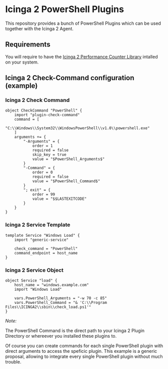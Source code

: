 Icinga 2 PowerShell Plugins
==============

This repository provides a bunch of PowerShell Plugins which can be used together with the Icinga 2 Agent.

## Requirements

You will require to have the [Icinga 2 Performance Counter Library](https://github.com/LordHepipud/icinga2-perfcounter-lib) intalled on your system.

## Icinga 2 Check-Command configuration (example)

### Icinga 2 Check Command
```
object CheckCommand "PowerShell" {
    import "plugin-check-command"
    command = [
        "C:\\Windows\\System32\\WindowsPowerShell\\v1.0\\powershell.exe"
    ]
    arguments += {
        "-Arguments" = {
            order = 1
            required = false
            skip_key = true
            value = "$PowerShell_Arguments$"
        }
        "-Command" = {
            order = 0
            required = false
            value = "$PowerShell_Command$"
        }
        "; exit" = {
            order = 99
            value = "$$LASTEXITCODE"
        }
    }
}
```
### Icinga 2 Service Template
```
template Service "Windows Load" {
    import "generic-service"

    check_command = "PowerShell"
    command_endpoint = host_name
}
```

### Icinga 2 Service Object
```
object Service "load" {
    host_name = "windows.example.com"
    import "Windows Load"

    vars.PowerShell_Arguments = "-w 70 -c 85"
    vars.PowerShell_Command = "& 'C:\\Program Files\\ICINGA2\\sbin\\check_load.ps1'"
}
```

*Note:*

The PowerShell Command is the direct path to your Icinga 2 Plugin Directory or whereever you installed these plugins to.

Of course you can create commands for each single PowerShell plugin with direct arguments to access the speficic plugin. This example is a generic proposal, allowing to integrate every single PowerShell plugin without much trouble.